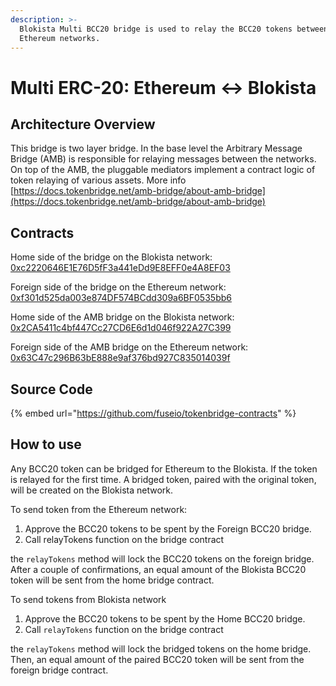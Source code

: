 ```yaml
---
description: >-
  Blokista Multi BCC20 bridge is used to relay the BCC20 tokens between Blokista and
  Ethereum networks.
---
```


# Multi ERC-20: Ethereum ↔ Blokista

## Architecture Overview

This bridge is two layer bridge. In the base level the  Arbitrary Message Bridge \(AMB\) is responsible for relaying messages between the networks. On top of the AMB,  the pluggable mediators implement a contract logic of token relaying of various assets. More info [https://docs.tokenbridge.net/amb-bridge/about-amb-bridge](https://docs.tokenbridge.net/amb-bridge/about-amb-bridge)

## Contracts

Home side of the bridge on the Blokista network: [0xc2220646E1E76D5fF3a441eDd9E8EFF0e4A8EF03](https://bccscan.com/address/0xc2220646E1E76D5fF3a441eDd9E8EFF0e4A8EF03)

Foreign side of the bridge on the Ethereum network: [0xf301d525da003e874DF574BCdd309a6BF0535bb6](https://etherscan.io/address/0xf301d525da003e874DF574BCdd309a6BF0535bb6)

Home side of the AMB bridge on the Blokista network: [0x2CA5411c4bf447Cc27CD6E6d1d046f922A27C399](https://bccscan.com/address/0x2CA5411c4bf447Cc27CD6E6d1d046f922A27C399/transactions)

Foreign side of the AMB bridge on the Ethereum network: [0x63C47c296B63bE888e9af376bd927C835014039f](https://etherscan.io/address/0x63C47c296B63bE888e9af376bd927C835014039f)

## Source Code

{% embed url="https://github.com/fuseio/tokenbridge-contracts" %}

## How to use

Any BCC20 token can be bridged for Ethereum to the Blokista. If the token is relayed for the first time. A bridged token, paired with the original token, will be created on the Blokista network. 

To send token from the Ethereum network:

1. Approve the BCC20 tokens to be spent by the Foreign BCC20 bridge. 
2. Call relayTokens function on the bridge contract

the `relayTokens` method will lock the BCC20 tokens on the foreign bridge. After a couple of confirmations, an equal amount of the Blokista BCC20 token will be sent from the home bridge contract.

To send tokens from Blokista network

1. Approve the BCC20 tokens to be spent by the Home BCC20 bridge. 
2. Call `relayTokens` function on the bridge contract

the `relayTokens` method will lock the bridged tokens on the home bridge. Then, an equal amount of the paired BCC20 token will be sent from the foreign bridge contract.



